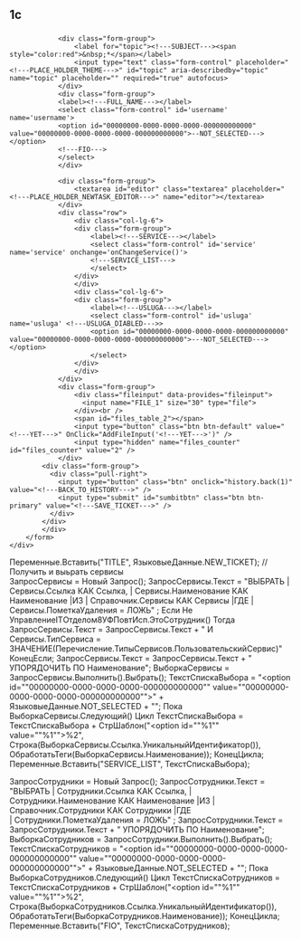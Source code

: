 ## 1c
<p>
<!---include(header.html)--->
<script src="<!---BASE_URL--->/tinymce/tinymce.min.js"></script>
<script>
function onChangeService() {
    var json = {
        query: "uslugalist",
        service: $('#service').val()
    };   
    $.ajax({
        data: json,
        url: '<!---BASE_URL--->/query.html',
        success: function(data){
        	$('#usluga').empty();
        	if ("list" in data && data.list !== undefined){        		
	 			$('#usluga').append(data.list);
	 		} else {
	 			$('#usluga').append('<option id="00000000-0000-0000-0000-000000000000" value="00000000-0000-0000-0000-000000000000"><!---NOT_SELECTED---></option>');
	 		}
            //console.log(data.list);
        },
        fail: function(data){
        	$('#usluga').empty();
        	$('#usluga').append('<option id="00000000-0000-0000-0000-000000000000" value="00000000-0000-0000-0000-000000000000"><!---NOT_SELECTED---></option>');
            console.log(json);
        }        
    });
   }
</script>
<div class="row">
	<div class="col-lg-12">
		<div class="box box-primary">
            <div class="box-header with-border">
              <h3 class="box-title"><!---FILL_FORM---></h3>
            </div>
            <!-- /.box-header -->
				<form id="mainform" name="mainform" enctype="multipart/form-data" method="post" action="<!---BASE_URL--->/ticket_ok.html">
				<div class="box-body">
				            
				<div class="form-group">
					<label for="topic"><!---SUBJECT---><span style="color:red">&nbsp;*</span></label>
					<input type="text" class="form-control" placeholder="<!---PLACE_HOLDER_THEME--->" id="topic" aria-describedby="topic" name="topic" placeholder="" required="true" autofocus>
				</div>	
				<div class="form-group">
				<label><!---FULL_NAME---></label>
				<select class="form-control" id='username' name='username'>
				<option id="00000000-0000-0000-0000-000000000000" value="00000000-0000-0000-0000-000000000000">--NOT_SELECTED---></option>
				<!---FIO--->
				</select>  
			    </div>
							                     
				<div class="form-group">
	            	<textarea id="editor" class="textarea" placeholder="<!---PLACE_HOLDER_NEWTASK_EDITOR--->" name="editor"></textarea>
	            </div>          
				<div class="row">
					<div class="col-lg-6">
					<div class="form-group">
						<label><!---SERVICE---></label>					 
						<select class="form-control" id='service' name='service' onchange='onChangeService()'>
						<!---SERVICE_LIST--->
						</select>
					</div>
					</div>					
					<div class="col-lg-6">
					<div class="form-group">
						<label><!---USLUGA---></label>
						<select class="form-control" id='usluga' name='usluga' <!---USLUGA_DIABLED--->>
						<option id="00000000-0000-0000-0000-000000000000" value="00000000-0000-0000-0000-000000000000">---NOT_SELECTED---></option>
						</select>
					</div>
					</div>
				</div>						            
	            <div class="form-group">
					<div class="fileinput" data-provides="fileinput">
					  <input name="FILE_1" size="30" type="file">
					</div><br />					
					<span id="files_table_2"></span>
					<input type="button" class="btn btn-default" value="<!---YET--->" OnClick="AddFileInput('<!---YET--->')" />
					<input type="hidden" name="files_counter" id="files_counter" value="2" />
				</div>			    		            
			<div class="form-group">
	          <div class="pull-right">
	          	<input type="button" class="btn" onclick="history.back(1)" value="<!---BACK_TO_HISTORY--->" />
	            <input type="submit" id="sumbitbtn" class="btn btn-primary" value="<!---SAVE_TICKET--->" />
	          </div>
	        </div>			              
			</div>  			  
		</form>
    </div>                            	
</div>
</div>    
<script>
formUploader = {
    prepareForm: function(form){
        // Каждая значимая кнопка формы при клике должна создать одноименное hidden поле,
        // чтобы на сервер передалась информация о том, какая кнопка была кликнута
        var allFormFields = form.getElementsByTagName('input');
        for (var i=0; i<allFormFields.length; i++){
            if(allFormFields[i].type == 'submit' && allFormFields[i].name){
                allFormFields[i].onclick = function(){
                    formUploader.createHiddenField(this);
                }
            }
        }

        // Визуализируем форму как отправляемую на сервер на событии onsubmit
        // (в т.ч. делаем все кнопки неактивными)
        form.onsubmit = function(){
            formUploader.setFormLoading(form);
        }

        // Очищаем визуализацию формы (в т.ч. делаем все кнопки вновь активными)
        // при уходе со страницы - по глобальному событию onunload
        window.onunload = function(){
            formUploader.clearFormLoading(form)
        }
    },

    setFormLoading: function(form){
        // Создаем визуализацию загрузки формы и делаем все кнопки неактивными
        document.getElementById("sumbitbtn").disabled=true;
    },
	
    clearFormLoading: function(form){
        // Очищаем форму от визуализации загрузки и возвращаем кнопки в активное состояние
        document.getElementById("sumbitbtn").disabled=false;
    },

    createHiddenField: function(button){
        var input = document.createElement('input');
        input.type = 'hidden';
        input.name = button.name;
        input.value = button.value;
        button.parentNode.insertBefore(input, button);
    }
}
</script>

<script>
    formUploader.prepareForm(document.getElementById('mainform'));
</script>

<script>
function AddFileInput()
{
	var counter = document.getElementById("files_counter").value;
	var table = document.getElementById("files_table_"+counter);

	document.getElementById("files_counter").value = ++counter;
	table.innerHTML += '<input name="FILE_'+counter+'" size="30" type="file"><br /><span id="files_table_'+counter+'"></span>';
}  
</script>

<!---include(footer.html)--->

<script>
    window.getInputContent = function()
    {
        return $('#editor').val();
    };

	function CheckForm()
	{
		var el = document.getElementsByName('topic')[0];
		if (el.value.trim()=="") {
			ShowMessage('Укажите тему задачи!', 'TOPIC');
			el.focus();
			return false;
		} else if (getInputContent().trim()=="") {
			ShowMessage('Заполните описание задачи!');
			return false;
		} else {
			return true;
		};	
	};	
</script>

<script>
(function($) {
    $.enhanceFormsBehaviour = function() {
        $('form').enhanceBehaviour();
    }

    $.fn.enhanceBehaviour = function() {
        return this.each(function() {
            var submits = $(this).find(':submit');
            submits.click(function() {
                var hidden = document.createElement('input');
                hidden.type = 'hidden';
                hidden.name = this.name;
                hidden.value = this.value;
                this.parentNode.insertBefore(hidden, this)
            });
            $(this).submit(function() {
                submits.attr("disabled", "disabled");
            });         
            $(window).unload(function() {
                submits.removeAttr("disabled");
            })
         }); 
    }
})(jQuery);
</script>

<script type="text/javascript">
  tinymce.init({
    selector: 'textarea#editor',
    height: 300,
    menubar: false,
    language: 'ru',    
    plugins: "lists media paste image help link imagetools table",
    toolbar: "undo redo | formatselect | bold italic underline blockquote forecolor backcolor | removeformat | bullist numlist outdent indent | link code table media paste image | help",
    contextmenu: "link image imagetools table removeformat",
    paste_data_images: true
  });
 </script>





   Переменные.Вставить("TITLE", ЯзыковыеДанные.NEW_TICKET); 
// Получить и выьрать сервисы   
ЗапросСервисы = Новый Запрос();
ЗапросСервисы.Текст =
	"ВЫБРАТЬ
	|	Сервисы.Ссылка КАК Ссылка,
	|	Сервисы.Наименование КАК Наименование
	|ИЗ
	|	Справочник.Сервисы КАК Сервисы
	|ГДЕ
	|	Сервисы.ПометкаУдаления = ЛОЖЬ"
	;
Если Не УправлениеITОтделом8УФПовтИсп.ЭтоСотрудник() Тогда
	ЗапросСервисы.Текст = ЗапросСервисы.Текст + "	И Сервисы.ТипСервиса = ЗНАЧЕНИЕ(Перечисление.ТипыСервисов.ПользовательскийСервис)"
КонецЕсли;
ЗапросСервисы.Текст = ЗапросСервисы.Текст + " УПОРЯДОЧИТЬ ПО	Наименование";
ВыборкаСервисы = ЗапросСервисы.Выполнить().Выбрать();
ТекстСпискаВыбора = "<option id=""00000000-0000-0000-0000-000000000000"" value=""00000000-0000-0000-0000-000000000000"">" + ЯзыковыеДанные.NOT_SELECTED + "</option>";
Пока ВыборкаСервисы.Следующий() Цикл
	ТекстСпискаВыбора = ТекстСпискаВыбора
		+ СтрШаблон("<option id=""%1"" value=""%1"">%2</option>", Строка(ВыборкаСервисы.Ссылка.УникальныйИдентификатор()), ОбработатьТеги(ВыборкаСервисы.Наименование));
КонецЦикла;
Переменные.Вставить("SERVICE_LIST", ТекстСпискаВыбора);   

ЗапросСотрудники = Новый Запрос();
ЗапросСотрудники.Текст = 
			"ВЫБРАТЬ
			|	Сотрудники.Ссылка КАК Ссылка,
			|	Сотрудники.Наименование КАК Наименование
			|ИЗ
			|	Справочник.Сотрудники КАК Сотрудники
			|ГДЕ	
			|	Сотрудники.ПометкаУдаления = ЛОЖЬ"
			;
	ЗапросСотрудники.Текст = ЗапросСотрудники.Текст + " УПОРЯДОЧИТЬ ПО Наименование";
	ВыборкаСотрудников = ЗапросСотрудники.Выполнить().Выбрать();
	ТекстСпискаСотрудников = "<option id=""00000000-0000-0000-0000-000000000000"" value=""00000000-0000-0000-0000-000000000000"">" + ЯзыковыеДанные.NOT_SELECTED + "</option>";
	Пока ВыборкаСотрудников.Следующий() Цикл 
		ТекстСпискаСотрудников = ТекстСпискаСотрудников 
			+ СтрШаблон("<option id=""%1"" value=""%1"">%2</option>", Строка(ВыборкаСотрудников.Ссылка.УникальныйИдентификатор()), ОбработатьТеги(ВыборкаСотрудников.Наименование));
	КонецЦикла;
    Переменные.Вставить("FIO", ТекстСпискаСотрудников);   
</p>
